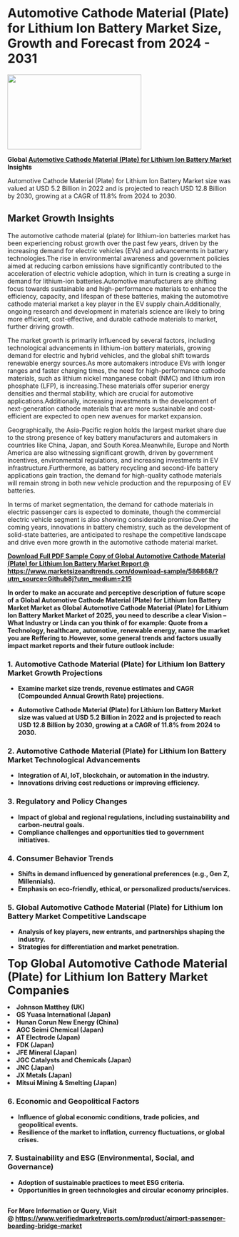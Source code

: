 <H1>Automotive Cathode Material (Plate) for Lithium Ion Battery Market Size, Growth and Forecast from 2024 - 2031</H1><img class="aligncenter size-medium wp-image-584254" src="https://thirdeyenews.in/wp-content/uploads/2024/09/Global-Market-Research-300x168.jpeg" alt="" width="300" height="168" /><p><strong>Global&nbsp;<a href="https://www.marketsizeandtrends.com/download-sample/586868/?utm_source=Github8j?utm_medium=215">Automotive Cathode Material (Plate) for Lithium Ion Battery Market</a> Insights</strong></p><p>Automotive Cathode Material (Plate) for Lithium Ion Battery Market size was valued at USD 5.2 Billion in 2022 and is projected to reach USD 12.8 Billion by 2030, growing at a CAGR of 11.8% from 2024 to 2030.</p><p><h2>Market Growth Insights</h2> <p>The automotive cathode material (plate) for lithium-ion batteries market has been experiencing robust growth over the past few years, driven by the increasing demand for electric vehicles (EVs) and advancements in battery technologies.The rise in environmental awareness and government policies aimed at reducing carbon emissions have significantly contributed to the acceleration of electric vehicle adoption, which in turn is creating a surge in demand for lithium-ion batteries.Automotive manufacturers are shifting focus towards sustainable and high-performance materials to enhance the efficiency, capacity, and lifespan of these batteries, making the automotive cathode material market a key player in the EV supply chain.Additionally, ongoing research and development in materials science are likely to bring more efficient, cost-effective, and durable cathode materials to market, further driving growth.</p> <p><strong><a href="#"></a></strong></p> <p>The market growth is primarily influenced by several factors, including technological advancements in lithium-ion battery materials, growing demand for electric and hybrid vehicles, and the global shift towards renewable energy sources.As more automakers introduce EVs with longer ranges and faster charging times, the need for high-performance cathode materials, such as lithium nickel manganese cobalt (NMC) and lithium iron phosphate (LFP), is increasing.These materials offer superior energy densities and thermal stability, which are crucial for automotive applications.Additionally, increasing investments in the development of next-generation cathode materials that are more sustainable and cost-efficient are expected to open new avenues for market expansion.</p> <p>Geographically, the Asia-Pacific region holds the largest market share due to the strong presence of key battery manufacturers and automakers in countries like China, Japan, and South Korea.Meanwhile, Europe and North America are also witnessing significant growth, driven by government incentives, environmental regulations, and increasing investments in EV infrastructure.Furthermore, as battery recycling and second-life battery applications gain traction, the demand for high-quality cathode materials will remain strong in both new vehicle production and the repurposing of EV batteries.</p> <p>In terms of market segmentation, the demand for cathode materials in electric passenger cars is expected to dominate, though the commercial electric vehicle segment is also showing considerable promise.Over the coming years, innovations in battery chemistry, such as the development of solid-state batteries, are anticipated to reshape the competitive landscape and drive even more growth in the automotive cathode material market.</p> <p><strong><a href="#"></p><p><span class=""><strong>Download Full PDF Sample Copy of Global Automotive Cathode Material (Plate) for Lithium Ion Battery Market Report</strong> @ <a href="https://www.marketsizeandtrends.com/download-sample/586868/?utm_source=Github8j?utm_medium=215" target="_blank">https://www.marketsizeandtrends.com/download-sample/586868/?utm_source=Github8j?utm_medium=215</a></span></p><p>In order to make an accurate and perceptive description of future scope of a Global&nbsp;Automotive Cathode Material (Plate) for Lithium Ion Battery Market Market as Global&nbsp;Automotive Cathode Material (Plate) for Lithium Ion Battery Market Market of 2025, you need to describe a clear Vision &ndash; What Industry or Linda can you think of for example: Quote from a Technology, healthcare, automotive, renewable energy, name the market you are Reffering to.However, some general trends and factors usually impact market reports and their future outlook include:</p><h3>1.&nbsp;<strong>Automotive Cathode Material (Plate) for Lithium Ion Battery Market Growth Projections</strong></h3><ul><li>Examine market size trends, revenue estimates and CAGR (Compounded Annual Growth Rate) projections.</li><li><p>Automotive Cathode Material (Plate) for Lithium Ion Battery Market size was valued at USD 5.2 Billion in 2022 and is projected to reach USD 12.8 Billion by 2030, growing at a CAGR of 11.8% from 2024 to 2030.</p></li></ul><h3>2.&nbsp;<strong>Automotive Cathode Material (Plate) for Lithium Ion Battery Market Technological Advancements</strong></h3><ul><li>Integration of AI, IoT, blockchain, or automation in the industry.</li><li>Innovations driving cost reductions or improving efficiency.</li></ul><h3>3.&nbsp;<strong>Regulatory and Policy Changes</strong></h3><ul><li>Impact of global and regional regulations, including sustainability and carbon-neutral goals.</li><li>Compliance challenges and opportunities tied to government initiatives.</li></ul><h3>4.&nbsp;<strong>Consumer Behavior Trends</strong></h3><ul><li>Shifts in demand influenced by generational preferences (e.g., Gen Z, Millennials).</li><li>Emphasis on eco-friendly, ethical, or personalized products/services.</li></ul><h3>5.&nbsp;<strong>Global Automotive Cathode Material (Plate) for Lithium Ion Battery Market Competitive Landscape</strong></h3><ul><li>Analysis of key players, new entrants, and partnerships shaping the industry.</li><li>Strategies for differentiation and market penetration.</li></ul><p data-pm-slice="1 1 []"><span style="color: inherit; font-family: inherit; font-size: 25px;">Top Global Automotive Cathode Material (Plate) for Lithium Ion Battery Market Companies</span></p><div class="" data-test-id=""><p><li>Johnson Matthey (UK)</li><li> GS Yuasa International (Japan)</li><li> Hunan Corun New Energy (China)</li><li> AGC Seimi Chemical (Japan)</li><li> AT Electrode (Japan)</li><li> FDK (Japan)</li><li> JFE Mineral (Japan)</li><li> JGC Catalysts and Chemicals (Japan)</li><li> JNC (Japan)</li><li> JX Metals (Japan)</li><li> Mitsui Mining & Smelting (Japan)</li></p></div><h3>6.&nbsp;<strong>Economic and Geopolitical Factors</strong></h3><ul><li>Influence of global economic conditions, trade policies, and geopolitical events.</li><li>Resilience of the market to inflation, currency fluctuations, or global crises.</li></ul><h3>7.&nbsp;<strong>Sustainability and ESG (Environmental, Social, and Governance)</strong></h3><ul><li>Adoption of sustainable practices to meet ESG criteria.</li><li>Opportunities in green technologies and circular economy principles.</li></ul><h2><strong style="font-size: 14px;">For More Information or Query, Visit @&nbsp;</strong><a style="background-color: #ffffff; font-size: 14px;" href="https://www.marketsizeandtrends.com/report/automotive-cathode-material-plate-for-lithium-ion-battery-market/" target="_blank">https://www.verifiedmarketreports.com/product/airport-passenger-boarding-bridge-market</a></h2>